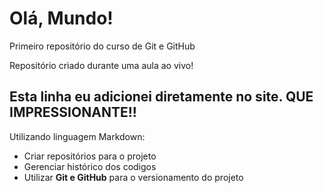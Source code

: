 # Olá, Mundo!
Primeiro repositório do curso de Git e GitHub


Repositório criado durante uma aula ao vivo!

Esta linha eu adicionei diretamente no site. QUE IMPRESSIONANTE!!
---
Utilizando linguagem Markdown:

- Criar repositórios para o projeto
- Gerenciar histórico dos codigos 
- Utilizar **Git e GitHub** para o versionamento do projeto
